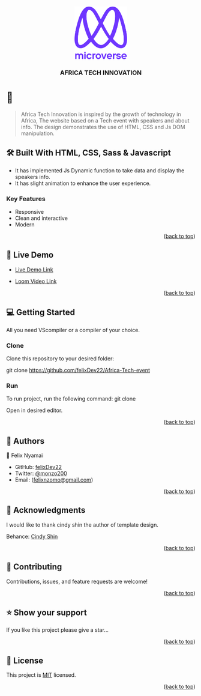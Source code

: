 <a name="readme-top"></a>

<div align="center">

  <img src="./images/murple_logo.png" alt="logo" width="140"  height="auto" />
  <br/>

  <h3><b>AFRICA TECH INNOVATION</b></h3>

</div>

# 📖 <a name="AFRICA TECH INNOVATION"></a>

> Africa Tech Innovation is inspired by the growth of technology in Africa, The website based on a Tech event with speakers and about info. The design demonstrates the use of HTML, CSS and Js DOM manipulation.
## 🛠 Built With <a name="built-with">HTML, CSS, Sass & Javascript</a>

  - It has implemented Js Dynamic function to take data and display the speakers info.
  - It has slight animation to enhance the user experience.

### Key Features <a name="key-features"></a>

- Responsive
- Clean and interactive
- Modern

<p align="right">(<a href="#readme-top">back to top</a>)</p>

## 🚀 Live Demo <a name="live-demo"></a>

- [Live Demo Link](https://felixdev22.github.io/Africa-Tech-event/)

- [Loom Video Link](https://www.loom.com/share/a5e0b81a31ec48739afe222aa7046ebb)

<p align="right">(<a href="#readme-top">back to top</a>)</p>

## 💻 Getting Started <a name="getting-started"></a>

All you need VScompiler or a compiler of your choice.

### Clone

Clone this repository to your desired folder:

git clone https://github.com/felixDev22/Africa-Tech-event

### Run

To run project, run the following command: git clone

Open in desired editor.

<p align="right">(<a href="#readme-top">back to top</a>)</p>

## 👥 Authors <a name="authors"></a>


👤 Felix Nyamai

- GitHub: [felixDev22](https://github.com/felixDev22)
- Twitter: [@monzo200](https://twitter.com/monzo200)
- Email: (felixnzomo@gmail.com)

<p align="right">(<a href="#readme-top">back to top</a>)</p>

## 🙏 Acknowledgments <a name="acknowledgements"></a>

I would like to thank cindy shin the author of template design.

Behance: [Cindy Shin](https://www.behance.net/gallery/29845175/CC-Global-Summit-2015)

<p align="right">(<a href="#readme-top">back to top</a>)</p>

## 🤝 Contributing <a name="contributing"></a>

Contributions, issues, and feature requests are welcome!

<p align="right">(<a href="#readme-top">back to top</a>)</p>

## ⭐️ Show your support <a name="support"></a>

If you like this project please give a star...

<p align="right">(<a href="#readme-top">back to top</a>)</p>

## 📝 License <a name="license"></a>

This project is [MIT](./mit.md) licensed.

<p align="right">(<a href="#readme-top">back to top</a>)</p>
